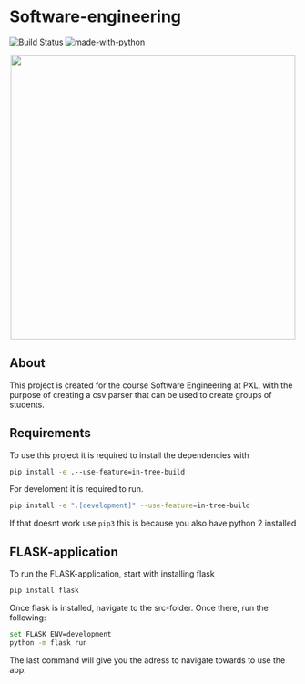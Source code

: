 # Software-engineering

[![Build Status](https://dev.azure.com/3AONA/Software%20engineering/_apis/build/status/timmermansjoy.Software-engineering?branchName=refs%2Fpull%2F1%2Fmerge)](https://dev.azure.com/3AONA/Software%20engineering/_build/latest?definitionId=1&branchName=refs%2Fpull%2F1%2Fmerge)
[![made-with-python](https://img.shields.io/badge/Made%20with-Python-1f425f.svg)](https://www.python.org/)

<p align="center">
  <img width="500px" src="https://images.unsplash.com/photo-1538474705339-e87de81450e8?ixlib=rb-1.2.1&ixid=MnwxMjA3fDB8MHxwaG90by1wYWdlfHx8fGVufDB8fHx8&auto=format&fit=crop&w=1470&q=80">
</p>

## About

This project is created for the course Software Engineering at PXL, with the purpose of creating a csv parser that can be used to create groups of students.

## Requirements

To use this project it is required to install the dependencies with

```bash
pip install -e .--use-feature=in-tree-build 
```

For develoment it is required to run.

```bash
pip install -e ".[development]" --use-feature=in-tree-build  
```

If that doesnt work use `pip3` this is because you also have python 2 installed

## FLASK-application
To run the FLASK-application, start with installing flask 
```bash
pip install flask
```

Once flask is installed, navigate to the src-folder. Once there, run the following:
```bash
set FLASK_ENV=development
python -m flask run
```
The last command will give you the adress to navigate towards to use the app.